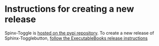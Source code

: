# Instructions for creating a new release

Spinx-Toggle is [hosted on the pypi repository](https://pypi.org/project/sphinx-togglebutton/).
To create a new release of Sphinx-Togglebutton,
[follow the ExecutableBooks release instructions](https://github.com/executablebooks/.github/blob/master/CONTRIBUTING.md#releases-and-change-logs)